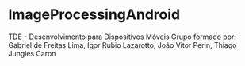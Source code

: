 # ImageProcessingAndroid
TDE - Desenvolvimento para Dispositivos Móveis
Grupo formado por: Gabriel de Freitas Lima, Igor Rubio Lazarotto, João Vitor Perin, Thiago Jungles Caron

